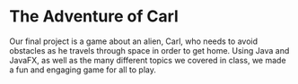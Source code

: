 # The Adventure of Carl
Our final project is a game about an alien, Carl, who needs to avoid obstacles as he travels through space in order to get home. 
Using Java and JavaFX, as well as the many different topics we covered in class, we made a fun and engaging game for all to play.
